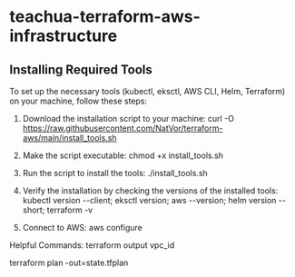 # teachua-terraform-aws-infrastructure

## Installing Required Tools

To set up the necessary tools (kubectl, eksctl, AWS CLI, Helm, Terraform) on your machine, follow these steps:

1. Download the installation script to your machine:
   curl -O https://raw.githubusercontent.com/NatVor/terraform-aws/main/install_tools.sh
   
2. Make the script executable:
   chmod +x install_tools.sh
   
3. Run the script to install the tools:
   ./install_tools.sh
  
4. Verify the installation by checking the versions of the installed tools:
   kubectl version --client;
   eksctl version;
   aws --version;
   helm version --short;
   terraform -v

5. Connect to AWS: aws configure


Helpful Commands:
terraform output vpc_id

terraform plan -out=state.tfplan


